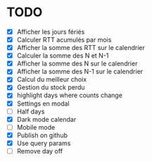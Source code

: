 # TODO

- [x] Afficher les jours fériés
- [x] Calculer RTT acumulés par mois
- [x] Afficher la somme des RTT sur le calendrier
- [x] Calculer la somme des N et N-1
- [x] Afficher la somme des N sur le calendrier
- [x] Afficher la somme des N-1 sur le calendrier
- [x] Calcul du meilleur choix
- [x] Gestion du stock perdu
- [x] highlight days where counts change
- [x] Settings en modal
- [ ] Half days
- [x] Dark mode calendar
- [ ] Mobile mode
- [x] Publish on github
- [x] Use query params
- [ ] Remove day off
